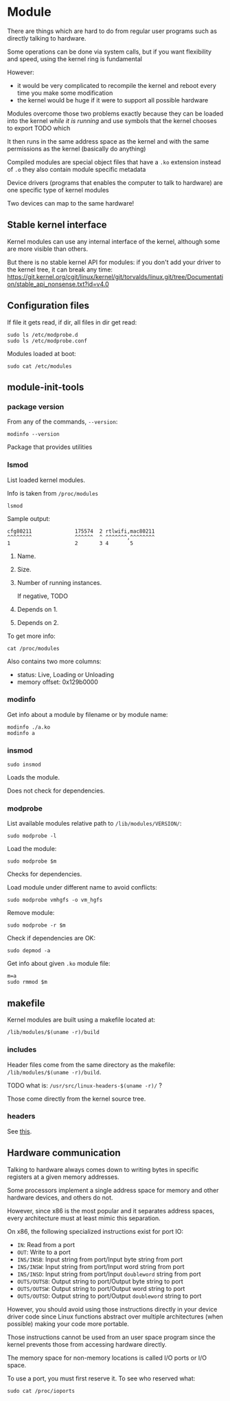 # Module

There are things which are hard to do from regular user programs such as directly talking to hardware.

Some operations can be done via system calls, but if you want flexibility and speed, using the kernel ring is fundamental

However:

- it would be very complicated to recompile the kernel and reboot every time you make some modification
- the kernel would be huge if it were to support all possible hardware

Modules overcome those two problems exactly because they can be loaded into the kernel *while it is running* and use symbols that the kernel chooses to export TODO which

It then runs in the same address space as the kernel and with the same permissions as the kernel (basically do anything)

Compiled modules are special object files that have a `.ko` extension instead of `.o` they also contain module specific metadata

Device drivers (programs that enables the computer to talk to hardware) are one specific type of kernel modules

Two devices can map to the same hardware!

## Stable kernel interface

Kernel modules can use any internal interface of the kernel, although some are more visible than others.

But there is no stable kernel API for modules: if you don't add your driver to the kernel tree, it can break any time: <https://git.kernel.org/cgit/linux/kernel/git/torvalds/linux.git/tree/Documentation/stable_api_nonsense.txt?id=v4.0>

## Configuration files

If file it gets read, if dir, all files in dir get read:

    sudo ls /etc/modprobe.d
    sudo ls /etc/modprobe.conf

Modules loaded at boot:

    sudo cat /etc/modules

## module-init-tools

### package version

From any of the commands, `--version`:

    modinfo --version

Package that provides utilities

### lsmod

List loaded kernel modules.

Info is taken from `/proc/modules`

    lsmod

Sample output:

    cfg80211              175574  2 rtlwifi,mac80211
    ^^^^^^^^              ^^^^^^  ^ ^^^^^^^,^^^^^^^^
    1                     2       3 4       5

1.  Name.

2.  Size.

3.  Number of running instances.

	If negative, TODO

4.  Depends on 1.

5.  Depends on 2.

To get more info:

    cat /proc/modules

Also contains two more columns:

- status: Live, Loading or Unloading
- memory offset: 0x129b0000

### modinfo

Get info about a module by filename or by module name:

    modinfo ./a.ko
    modinfo a

### insmod

    sudo insmod

Loads the module.

Does not check for dependencies.

### modprobe

List available modules relative path to `/lib/modules/VERSION/`:

    sudo modprobe -l

Load the module:

    sudo modprobe $m

Checks for dependencies.

Load module under different name to avoid conflicts:

    sudo modprobe vmhgfs -o vm_hgfs

Remove module:

    sudo modprobe -r $m

Check if dependencies are OK:

    sudo depmod -a

Get info about given `.ko` module file:

    m=a
    sudo rmmod $m

## makefile

Kernel modules are built using a makefile located at:

	/lib/modules/$(uname -r)/build

### includes

Header files come from the same directory as the makefile: `/lib/modules/$(uname -r)/build`.

TODO what is: `/usr/src/linux-headers-$(uname -r)/` ?

Those come directly from the kernel source tree.

### headers

See [this](#includes).

## Hardware communication

Talking to hardware always comes down to writing bytes in specific registers at a given memory addresses.

Some processors implement a single address space for memory and other hardware devices, and others do not.

However, since x86 is the most popular and it separates address spaces, every architecture must at least mimic this separation.

On x86, the following specialized instructions exist for port IO:

- `IN`: Read from a port
- `OUT`: Write to a port
- `INS/INSB`: Input string from port/Input byte string from port
- `INS/INSW`: Input string from port/Input word string from port
- `INS/INSD`: Input string from port/Input `doubleword` string from port
- `OUTS/OUTSB`: Output string to port/Output byte string to port
- `OUTS/OUTSW`: Output string to port/Output word string to port
- `OUTS/OUTSD`: Output string to port/Output `doubleword` string to port

However, you should avoid using those instructions directly in your device driver code since Linux functions abstract over multiple architectures (when possible) making your code more portable.

Those instructions cannot be used from an user space program since the kernel prevents those from accessing hardware directly.

The memory space for non-memory locations is called I/O ports or I/O space.

To use a port, you must first reserve it. To see who reserved what:

	sudo cat /proc/ioports
